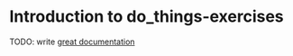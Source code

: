 # Introduction to do_things-exercises

TODO: write [great documentation](http://jacobian.org/writing/what-to-write/)
